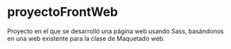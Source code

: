 # proyectoFrontWeb
Proyecto en el que se desarrolló una página web usando Sass, basándonos en una web existente para la clase de Maquetado web.
